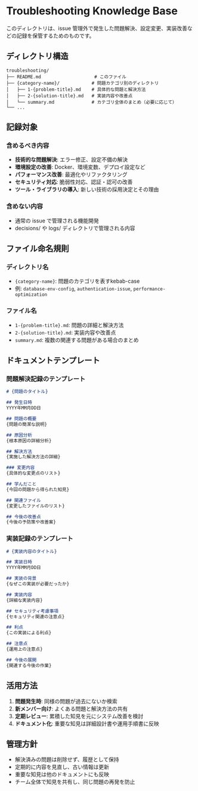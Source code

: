 # Troubleshooting Knowledge Base

このディレクトリは、issue 管理外で発生した問題解決、設定変更、実装改善などの記録を保管するためのものです。

## ディレクトリ構造

```
troubleshooting/
├── README.md                    # このファイル
├── {category-name}/            # 問題カテゴリ別のディレクトリ
│   ├── 1-{problem-title}.md    # 具体的な問題と解決方法
│   ├── 2-{solution-title}.md   # 実装内容や改善点
│   └── summary.md              # カテゴリ全体のまとめ（必要に応じて）
└── ...
```

## 記録対象

### 含めるべき内容
- **技術的な問題解決**: エラー修正、設定不備の解決
- **環境設定の改善**: Docker、環境変数、デプロイ設定など
- **パフォーマンス改善**: 最適化やリファクタリング
- **セキュリティ対応**: 脆弱性対応、認証・認可の改善
- **ツール・ライブラリの導入**: 新しい技術の採用決定とその理由

### 含めない内容
- 通常の issue で管理される機能開発
- decisions/ や logs/ ディレクトリで管理される内容

## ファイル命名規則

### ディレクトリ名
- `{category-name}`: 問題のカテゴリを表すkebab-case
- 例: `database-env-config`, `authentication-issue`, `performance-optimization`

### ファイル名
- `1-{problem-title}.md`: 問題の詳細と解決方法
- `2-{solution-title}.md`: 実装内容や改善点
- `summary.md`: 複数の関連する問題がある場合のまとめ

## ドキュメントテンプレート

### 問題解決記録のテンプレート
```markdown
# {問題のタイトル}

## 発生日時
YYYY年MM月DD日

## 問題の概要
{問題の簡潔な説明}

## 原因分析
{根本原因の詳細分析}

## 解決方法
{実施した解決方法の詳細}

### 変更内容
{具体的な変更点のリスト}

## 学んだこと
{今回の問題から得られた知見}

## 関連ファイル
{変更したファイルのリスト}

## 今後の改善点
{今後の予防策や改善案}
```

### 実装記録のテンプレート
```markdown
# {実装内容のタイトル}

## 実装日時
YYYY年MM月DD日

## 実装の背景
{なぜこの実装が必要だったか}

## 実装内容
{詳細な実装内容}

## セキュリティ考慮事項
{セキュリティ関連の注意点}

## 利点
{この実装による利点}

## 注意点
{運用上の注意点}

## 今後の展開
{関連する今後の作業}
```

## 活用方法

1. **問題発生時**: 同様の問題が過去にないか検索
2. **新メンバー向け**: よくある問題と解決方法の共有
3. **定期レビュー**: 累積した知見を元にシステム改善を検討
4. **ドキュメント化**: 重要な知見は詳細設計書や運用手順書に反映

## 管理方針

- 解決済みの問題は削除せず、履歴として保持
- 定期的に内容を見直し、古い情報は更新
- 重要な知見は他のドキュメントにも反映
- チーム全体で知見を共有し、同じ問題の再発を防止

